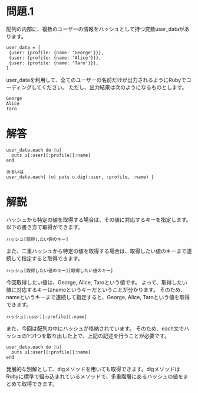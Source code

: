 # 問題.1
配列の内部に、複数のユーザーの情報をハッシュとして持つ変数user_dataがあります。

```
user_data = [
 {user: {profile: {name: 'George'}}},
 {user: {profile: {name: 'Alice'}}},
 {user: {profile: {name: 'Taro'}}},
]
```
user_dataを利用して、全てのユーザーの名前だけが出力されるようにRubyでコーディングしてください。
ただし、出力結果は次のようになるものとします。

```
George
Alice
Taro
```

# 解答

```
user_data.each do |u|
  puts u[:user][:profile][:name]
end

あるいは
user_data.each{ |u| puts u.dig(:user, :profile, :name) }
```

# 解説
ハッシュから特定の値を取得する場合は、その値に対応するキーを指定します。以下の書き方で取得ができます。

```
ハッシュ[取得したい値のキー]
```

また、二重ハッシュから特定の値を取得する場合は、取得したい値のキーまで連続して指定すると取得できます。

```
ハッシュ[取得したい値のキー][取得したい値のキー]
```
今回取得したい値は、George, Alice, Taroという値です。
よって、取得したい値に対応するキーはnameというキーだということが分かります。
そのため、nameというキーまで連続して指定すると、George, Alice, Taroという値を取得できます。

```
ハッシュ[:user][:profile][:name]
```

また、今回は配列の中にハッシュが格納されています。
そのため、each文でハッシュの1つ1つを取り出した上で、上記の記述を行うことが必要です。

```
user_data.each do |u|
  puts u[:user][:profile][:name]
end
```

発展的な別解として、digメソッドを用いても取得できます。digメソッドはRubyに標準で組み込まれているメソッドで、多重階層にあるハッシュの値をまとめて取得できます。
